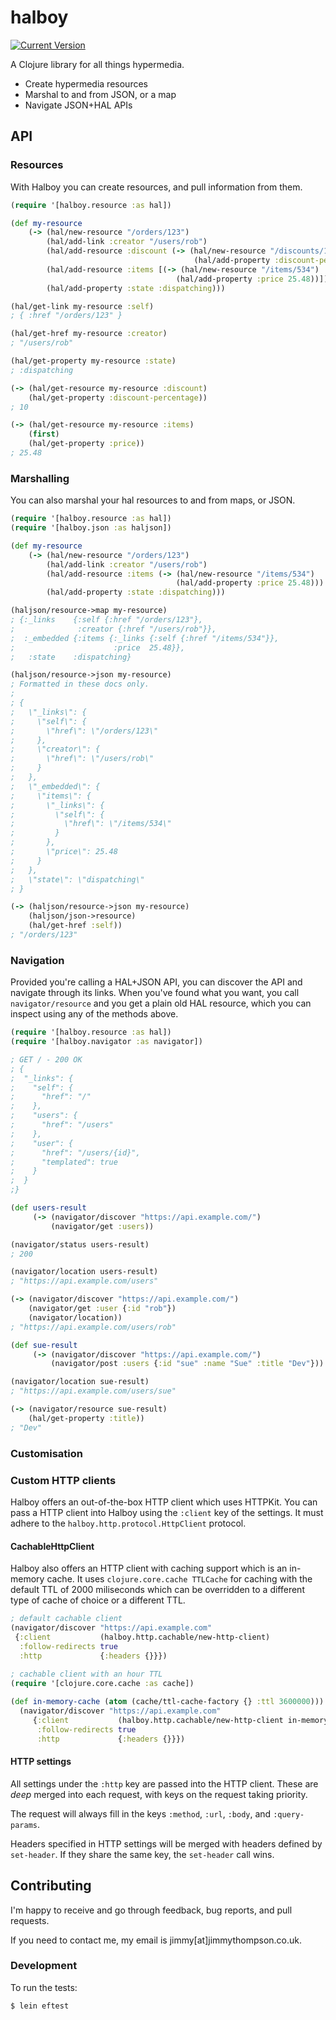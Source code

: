 # halboy

[![Current Version](https://clojars.org/halboy/latest-version.svg)](https://clojars.org/halboy)

A Clojure library for all things hypermedia.

* Create hypermedia resources
* Marshal to and from JSON, or a map
* Navigate JSON+HAL APIs

## API

### Resources

With Halboy you can create resources, and pull information from them.

```clojure
(require '[halboy.resource :as hal])

(def my-resource
    (-> (hal/new-resource "/orders/123")
        (hal/add-link :creator "/users/rob")
        (hal/add-resource :discount (-> (hal/new-resource "/discounts/1256")
                                         (hal/add-property :discount-percentage 10)))
        (hal/add-resource :items [(-> (hal/new-resource "/items/534")
                                     (hal/add-property :price 25.48))])
        (hal/add-property :state :dispatching)))

(hal/get-link my-resource :self)
; { :href "/orders/123" }

(hal/get-href my-resource :creator)
; "/users/rob"

(hal/get-property my-resource :state)
; :dispatching

(-> (hal/get-resource my-resource :discount)
    (hal/get-property :discount-percentage))
; 10

(-> (hal/get-resource my-resource :items)
    (first)
    (hal/get-property :price))
; 25.48
```

### Marshalling

You can also marshal your hal resources to and from maps, or JSON.

```clojure
(require '[halboy.resource :as hal])
(require '[halboy.json :as haljson])

(def my-resource
    (-> (hal/new-resource "/orders/123")
        (hal/add-link :creator "/users/rob")
        (hal/add-resource :items (-> (hal/new-resource "/items/534")
                                     (hal/add-property :price 25.48)))
        (hal/add-property :state :dispatching)))

(haljson/resource->map my-resource)
; {:_links    {:self {:href "/orders/123"},
;              :creator {:href "/users/rob"}},
;  :_embedded {:items {:_links {:self {:href "/items/534"}},
;                      :price  25.48}},
;   :state    :dispatching}

(haljson/resource->json my-resource)
; Formatted in these docs only.
;
; {
;   \"_links\": {
;     \"self\": {
;       \"href\": \"/orders/123\"
;     },
;     \"creator\": {
;       \"href\": \"/users/rob\"
;     }
;   },
;   \"_embedded\": {
;     \"items\": {
;       \"_links\": {
;         \"self\": {
;           \"href\": \"/items/534\"
;         }
;       },
;       \"price\": 25.48
;     }
;   },
;   \"state\": \"dispatching\"
; }

(-> (haljson/resource->json my-resource)
    (haljson/json->resource)
    (hal/get-href :self))
; "/orders/123"
```

### Navigation

Provided you're calling a HAL+JSON API, you can discover the API and navigate
through its links. When you've found what you want, you call
`navigator/resource` and you get a plain old HAL resource, which you can inspect
using any of the methods above.

```clojure
(require '[halboy.resource :as hal])
(require '[halboy.navigator :as navigator])

; GET / - 200 OK
; {
;  "_links": {
;    "self": {
;      "href": "/"
;    },
;    "users": {
;      "href": "/users"
;    },
;    "user": {
;      "href": "/users/{id}",
;      "templated": true
;    }
;  }
;}

(def users-result
     (-> (navigator/discover "https://api.example.com/")
         (navigator/get :users))

(navigator/status users-result)
; 200

(navigator/location users-result)
; "https://api.example.com/users"

(-> (navigator/discover "https://api.example.com/")
    (navigator/get :user {:id "rob"})
    (navigator/location))
; "https://api.example.com/users/rob"

(def sue-result
     (-> (navigator/discover "https://api.example.com/")
         (navigator/post :users {:id "sue" :name "Sue" :title "Dev"}))

(navigator/location sue-result)
; "https://api.example.com/users/sue"

(-> (navigator/resource sue-result)
    (hal/get-property :title))
; "Dev"
```

### Customisation

### Custom HTTP clients

Halboy offers an out-of-the-box HTTP client which uses HTTPKit. You can pass
a HTTP client into Halboy using the `:client` key of the settings. It must
adhere to the `halboy.http.protocol.HttpClient` protocol.

#### CachableHttpClient
Halboy also offers an HTTP client with caching support which is an in-memory 
cache. It uses `clojure.core.cache TTLCache` for caching with the default TTL of 
2000 miliseconds which can be overridden to a different type of cache of choice
or a different TTL. 
```clojure
; default cachable client
(navigator/discover "https://api.example.com"
 {:client           (halboy.http.cachable/new-http-client)
  :follow-redirects true
  :http             {:headers {}}})
  
; cachable client with an hour TTL
(require '[clojure.core.cache :as cache])

(def in-memory-cache (atom (cache/ttl-cache-factory {} :ttl 3600000)))
  (navigator/discover "https://api.example.com"
     {:client           (halboy.http.cachable/new-http-client in-memory-cache)
      :follow-redirects true
      :http             {:headers {}}})
```
#### HTTP settings

All settings under the `:http` key are passed into the HTTP client. These are
_deep_ merged into each request, with keys on the request taking priority.

The request will always fill in the keys `:method`, `:url`, `:body`, and
`:query-params`.

Headers specified in HTTP settings will be merged with headers defined by
`set-header`. If they share the same key, the `set-header` call wins.

## Contributing

I'm happy to receive and go through feedback, bug reports, and pull requests.

If you need to contact me, my email is jimmy[at]jimmythompson.co.uk.

### Development 
To run the tests:

```sh
$ lein eftest
```
